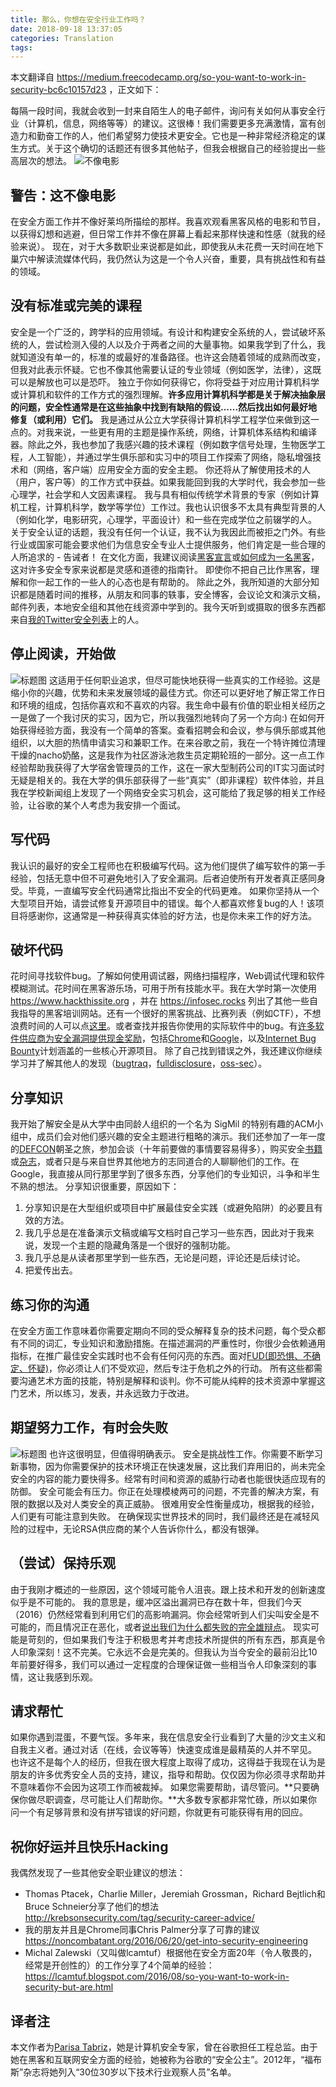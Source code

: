 ```yaml
---
title: 那么，你想在安全行业工作吗？
date: 2018-09-18 13:37:05
categories: Translation
tags:
---
```


本文翻译自 <https://medium.freecodecamp.org/so-you-want-to-work-in-security-bc6c10157d23> ，正文如下：

每隔一段时间，我就会收到一封来自陌生人的电子邮件，询问有关如何从事安全行业（计算机，信息，网络等等）的建议。这很棒！我们需要更多充满激情，富有创造力和勤奋工作的人，他们希望努力使技术更安全。它也是一种非常经济稳定的谋生方式。关于这个确切的话题还有很多其他帖子，但我会根据自己的经验提出一些高层次的想法。
![不像电影](https://cdn-images-1.medium.com/max/1000/1*Z7BjkasC8Kx5JtZ7N5Pe2A.gif)
<!--more-->

## 警告：这不像电影

在安全方面工作并不像好莱坞所描绘的那样。我喜欢观看黑客风格的电影和节目，以获得幻想和逃避，但日常工作并不像在屏幕上看起来那样快速和性感（就我的经验来说）。
现在，对于大多数职业来说都是如此，即使我从未花费一天时间在地下巢穴中解读流媒体代码，我仍然认为这是一个令人兴奋，重要，具有挑战性和有益的领域。

## 没有标准或完美的课程

安全是一个广泛的，跨学科的应用领域。有设计和构建安全系统的人，尝试破坏系统的人，尝试检测入侵的人以及介于两者之间的大量事物。如果我学到了什么，我就知道没有单一的，标准的或最好的准备路径。也许这会随着领域的成熟而改变，但我对此表示怀疑。它也不像其他需要认证的专业领域（例如医学，法律），这既可以是解放也可以是恐吓。
独立于你如何获得它，你将受益于对应用计算机科学或计算机和软件的工作方式的强烈理解。**许多应用计算机科学都是关于解决抽象层的问题，安全性通常是在这些抽象中找到有缺陷的假设......然后找出如何最好地修复（或利用）它们。**
我是通过从公立大学获得计算机科学工程学位来做到这一点的。对我来说，一些更有用的主题是操作系统，网络，计算机体系结构和编译器。除此之外，我也参加了我感兴趣的技术课程（例如数字信号处理，生物医学工程，人工智能），并通过学生俱乐部和实习中的项目工作探索了网络，隐私增强技术和（网络，客户端）应用安全方面的安全主题。
你还将从了解使用技术的人（用户，客户等）的工作方式中获益。如果我能回到我的大学时代，我会参加一些心理学，社会学和人文因素课程。
我与具有相似传统学术背景的专家（例如计算机工程，计算机科学，数学等学位）工作过。我也认识很多不太具有典型背景的人（例如化学，电影研究，心理学，平面设计）和一些在完成学位之前辍学的人。
关于安全认证的话题，我没有任何一个认证，我不认为我因此而被拒之门外。有些行业或国家可能会要求他们为信息安全专业人士提供服务，他们肯定是一些合理的人所追求的 - 告诫者！
在文化方面，我建议阅读[黑客宣言](https://en.wikipedia.org/wiki/Hacker_Manifesto)或[如何成为一名黑客](https://translations.readthedocs.io/en/latest/)，这对许多安全专家来说都是灵感和道德的指南针。 即使你不把自己比作黑客，理解和你一起工作的一些人的心态也是有帮助的。
除此之外，我所知道的大部分知识都是随着时间的推移，从朋友和同事的轶事，安全博客，会议论文和演示文稿，邮件列表，本地安全组和其他在线资源中学到的。我今天听到或摄取的很多东西都来自[我的Twitter安全列表](https://twitter.com/laparisa/lists/security)上的人。

## 停止阅读，开始做

![标题图](https://cdn-images-1.medium.com/max/1000/1*Q7FRcfOGAAIJoADz0KvTIQ.gif)
这适用于任何职业追求，但尽可能快地获得一些真实的工作经验。这是缩小你的兴趣，优势和未来发展领域的最佳方式。你还可以更好地了解正常工作日和环境的组成，包括你喜欢和不喜欢的内容。我生命中最有价值的职业相关经历之一是做了一个我讨厌的实习，因为它，所以我强烈地转向了另一个方向:)
在如何开始获得经验方面，我没有一个简单的答案。查看招聘会和会议，参与俱乐部或其他组织，以大胆的热情申请实习和兼职工作。在来谷歌之前，我在一个特许摊位清理干燥的nacho奶酪，这是我作为社区游泳池救生员定期轮班的一部分。这一点工作经验帮助我获得了大学宿舍管理员的工作，这在一家大型制药公司的IT实习面试时无疑是相关的。我在大学的俱乐部获得了一些“真实”（即非课程）软件体验，并且我在学校新闻组上发现了一个网络安全实习机会，这可能给了我足够的相关工作经验，让谷歌的某个人考虑为我安排一个面试。

## 写代码

我认识的最好的安全工程师也在积极编写代码。这为他们提供了编写软件的第一手经验，包括无意中但不可避免地引入了安全漏洞。后者迫使所有开发者真正感同身受。毕竟，一直编写安全代码通常比指出不安全的代码更难。
如果你坚持从一个大型项目开始，请尝试修复开源项目中的错误。每个人都喜欢修复bug的人！该项目将感谢你，这通常是一种获得真实体验的好方法，也是你未来工作的好方法。

## 破坏代码

花时间寻找软件bug。了解如何使用调试器，网络扫描程序，Web调试代理和软件模糊测试。花时间在黑客游乐场，可用于所有技能水平。我在大学时第一次使用 <https://www.hackthissite.org> ，并在 https://infosec.rocks 列出了其他一些自我指导的黑客培训网站。还有一个很好的黑客挑战、比赛列表（例如CTF），不想浪费时间的人可以点[这里](https://security.stackexchange.com/questions/3592/what-hacking-competitions-challenges-exist)。或者查找并报告你使用的实际软件中的bug。有[许多软件供应商为安全漏洞提供现金奖励](https://www.bugcrowd.com/bug-bounty-list/)，包括[Chrome](https://www.google.com/about/appsecurity/chrome-rewards/)和[Google](https://www.google.com/about/appsecurity/reward-program/)，以及[Internet Bug Bounty](https://www.hackerone.com/internet-bug-bounty)计划涵盖的一些核心开源项目。
除了自己找到错误之外，我还建议你继续学习并了解其他人的发现（[bugtraq](https://seclists.org/bugtraq/)，[fulldisclosure](https://seclists.org/fulldisclosure/)，[oss-sec](https://seclists.org/oss-sec/)）。

## 分享知识

我开始了解安全是从大学中由同龄人组织的一个名为 SigMil 的特别有趣的ACM小组中，成员们会对他们感兴趣的安全主题进行粗略的演示。我们还参加了一年一度的[DEFCON](https://www.defcon.org/)朝圣之旅，参加会谈（十年前要做的事情要容易得多），购买安全[书籍](https://www.defcon.org/html/links/book-list.html)或[杂志](https://www.2600.com/)，或者只是与来自世界其他地方的志同道合的人聊聊他们的工作。在Google，我直接从同行那里学到了很多东西，分享他们的专业知识，斗争和半生不熟的想法。
分享知识很重要，原因如下：

1. 分享知识是在大型组织或项目中扩展最佳安全实践（或避免陷阱）的必要且有效的方法。
2. 我几乎总是在准备演示文稿或编写文档时自己学习一些东西，因此对于我来说，发现一个主题的隐藏角落是一个很好的强制功能。
3. 我几乎总是从读者那里学到一些东西，无论是问题，评论还是后续讨论。
4. 把爱传出去。

## 练习你的沟通

在安全方面工作意味着你需要定期向不同的受众解释复杂的技术问题，每个受众都有不同的词汇，专业知识和激励措施。在描述漏洞的严重性时，你很少会依赖通用指标，在推广最佳安全实践时也不会有任何闪亮的东西。面对[FUD(即恐惧、不确定、怀疑)](https://zh.wikipedia.org/zh-cn/FUD)，你必须让人们不受欢迎，然后专注于危机之外的行动。
所有这些都需要沟通艺术方面的技能，特别是解释和谈判。你不可能从纯粹的技术资源中掌握这门艺术，所以练习，发表，并永远致力于改进。

## 期望努力工作，有时会失败

![标题图](https://cdn-images-1.medium.com/max/1000/1*0iQlhQQUroM4_A1zAW6n3w.gif)
也许这很明显，但值得明确表示。
安全是挑战性工作。你需要不断学习新事物，因为你需要保护的技术环境正在快速发展，这比我们弃用旧的，尚未完全安全的内容的能力要快得多。经常有时间和资源的威胁行动者也能很快适应现有的防御。
安全可能会有压力。你正在处理模棱两可的问题，不完善的解决方案，有限的数据以及对人类安全的真正威胁。
很难用安全性衡量成功，根据我的经验，人们更有可能注意到失败。 在确保现实世界技术的同时，我们最终还是在减轻风险的过程中，无论RSA供应商的某个人告诉你什么，都没有银弹。

## （尝试）保持乐观

由于我刚才概述的一些原因，这个领域可能令人沮丧。跟上技术和开发的创新速度似乎是不可能的。 我的意思是，缓冲区溢出漏洞已存在数十年，但我们今天（2016）仍然经常看到利用它们的高影响漏洞。你会经常听到人们尖叫安全是不可能的，而且情况正在恶化，或者[说出我们为什么都失败的完全雄辩点](https://lcamtuf.blogspot.com/2010/05/security-engineering-broken-promises.html)。
现实可能是苛刻的，但如果我们专注于积极思考并考虑技术所提供的所有东西，那真是令人印象深刻！这不完美。它永远不会是完美的。但我认为当今安全的最前沿比10年前要好得多，我们可以通过一定程度的合理保证做一些相当令人印象深刻的事情，这让我感到乐观。

## 请求帮忙

如果你遇到混蛋，不要气馁。多年来，我在信息安全行业看到了大量的沙文主义和自我主义者。通过对话（在线，会议等等）快速变成谁是最精英的人并不罕见。
也许这不是每个人的经历，但我在很大程度上取得了成功，这得益于我现在认为是朋友的许多优秀安全人员的支持，建议，指导和帮助。仅仅因为你必须寻求帮助并不意味着你不会因为这项工作而被裁掉。
如果您需要帮助，请尽管问。**只要确保你做尽职调查，尽可能让人们帮助你。**大多数专家都非常忙碌，所以如果你问一个有足够背景和没有拼写错误的好问题，你就更有可能获得有用的回应。

## 祝你好运并且快乐Hacking

我偶然发现了一些其他安全职业建议的想法：

- Thomas Ptacek，Charlie Miller，Jeremiah Grossman，Richard Bejtlich和Bruce Schneier分享了他们的想法 <http://krebsonsecurity.com/tag/security-career-advice/>
- 我的朋友并且是Chrome同事Chris Palmer分享了可靠的建议 <https://noncombatant.org/2016/06/20/get-into-security-engineering>
- Michal Zalewski（又叫做lcamt​​uf）根据他在安全方面20年（令人敬畏的，经常是开创性的）的工作分享了4个简单的经验：<https://lcamtuf.blogspot.com/2016/08/so-you-want-to-work-in-security-but-are.html>

## 译者注

本文作者为[Parisa Tabriz](https://en.wikipedia.org/wiki/Parisa_Tabriz)，她是计算机安全专家，曾在谷歌担任工程总监。由于她在黑客和互联网安全方面的经验，她被称为谷歌的“安全公主”。2012年，“福布斯”杂志将她列入“30位30岁以下技术行业观察人员”名单。
